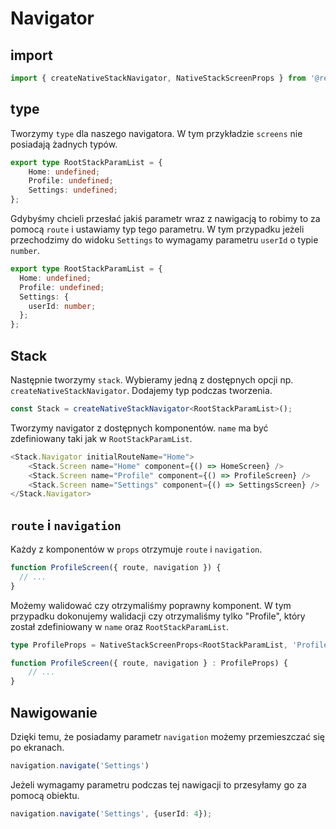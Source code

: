 # Navigator

## import
``` ts
import { createNativeStackNavigator, NativeStackScreenProps } from '@react-navigation/native-stack';
```

## type
Tworzymy `type` dla naszego navigatora. W tym przykładzie `screens` nie posiadają żadnych typów.
``` ts
export type RootStackParamList = {
    Home: undefined;
    Profile: undefined;
    Settings: undefined;
};
```

Gdybyśmy chcieli przesłać jakiś parametr wraz z nawigacją to robimy to za pomocą `route` i ustawiamy typ tego parametru. W tym przypadku jeżeli przechodzimy do widoku `Settings` to wymagamy parametru `userId` o typie `number`.
``` ts
export type RootStackParamList = {
  Home: undefined;
  Profile: undefined;
  Settings: {
    userId: number;
  };
};
```

## Stack
Następnie tworzymy `stack`. Wybieramy jedną z dostępnych opcji np. `createNativeStackNavigator`. Dodajemy typ podczas tworzenia.
``` ts
const Stack = createNativeStackNavigator<RootStackParamList>();
```
Tworzymy navigator z dostępnych komponentów. `name` ma być zdefiniowany taki jak w `RootStackParamList`.
``` ts
<Stack.Navigator initialRouteName="Home">
    <Stack.Screen name="Home" component={() => HomeScreen} />
    <Stack.Screen name="Profile" component={() => ProfileScreen} />
    <Stack.Screen name="Settings" component={() => SettingsScreen} />
</Stack.Navigator>
```

## `route` i `navigation`
Każdy z komponentów w `props` otrzymuje `route` i `navigation`.
``` ts
function ProfileScreen({ route, navigation }) {
  // ...
}
```

Możemy walidować czy otrzymaliśmy poprawny komponent. W tym przypadku dokonujemy walidacji czy otrzymaliśmy tylko "Profile", który został zdefiniowany w `name` oraz `RootStackParamList`.
``` ts
type ProfileProps = NativeStackScreenProps<RootStackParamList, 'Profile'>;

function ProfileScreen({ route, navigation } : ProfileProps) {
    // ...
}
```

## Nawigowanie
Dzięki temu, że posiadamy parametr `navigation` możemy przemieszczać się po ekranach.
``` ts
navigation.navigate('Settings')
```

Jeżeli wymagamy parametru podczas tej nawigacji to przesyłamy go za pomocą obiektu.
``` ts
navigation.navigate('Settings', {userId: 4});
```
